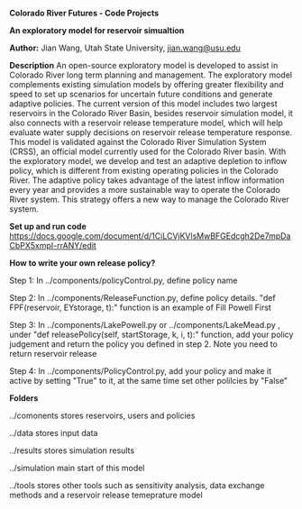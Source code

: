 **Colorado River Futures - Code Projects**

**An exploratory model for reservoir simualtion**

**Author:** Jian Wang, Utah State University, jian.wang@usu.edu

**Description**
An open-source exploratory model is developed to assist in Colorado River long term planning and management. The exploratory model complements existing simulation models by offering greater flexibility and speed to set up scenarios for uncertain future conditions and generate adaptive policies. The current version of this model includes two largest reservoirs in the Colorado River Basin, besides reservoir simulation model, it also connects with a reservoir release temperature model, which will help evaluate water supply decisions on reservoir release temperature response. This model is validated against the Colorado River Simulation System (CRSS), an official model currently used for the Colorado River basin. With the exploratory model, we develop and test an adaptive depletion to inflow policy, which is different from existing operating policies in the Colorado River. The adaptive policy takes advantage of the latest inflow information every year and provides a more sustainable way to operate the Colorado River system. This strategy offers a new way to manage the Colorado River system. 


**Set up and run code**
https://docs.google.com/document/d/1CiLCVjKVlsMwBFGEdcgh2De7mpDaCbPX5xmpI-rrANY/edit


**How to write your own release policy?**

Step 1:
In ../components/policyControl.py, define policy name

Step 2:
In ../components/ReleaseFunction.py, define policy details. "def FPF(reservoir, EYstorage, t):" function is an example of Fill Powell First 

Step 3:
In ../components/LakePowell.py or ../components/LakeMead.py , under "def releasePolicy(self, startStorage, k, i, t):" function, add your policy judgement and return the policy you defined in step 2. Note you need to return reservoir release 

Step 4: 
In  ../components/PolicyControl.py, add your policy and make it active by setting "True" to it, at the same time set other polilcies by "False"

**Folders**

../comonents stores reservoirs, users and policies

../data stores input data

../results stores simulation results

../simulation main start of this model

../tools stores other tools such as sensitivity analysis, data exchange methods and a reservoir release temeprature model




